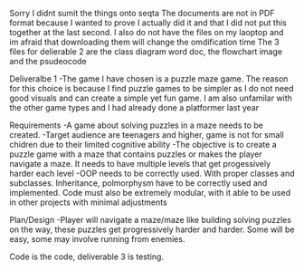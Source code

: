 Sorry I didnt sumit the things onto seqta
The documents are not in PDF format because I wanted to prove I actually did it and that I did not put this together at the last second. I also do not have the files on my laoptop and im afraid that downloading them will change the omdification time
The 3 files for delierable 2 are the class diagram word doc, the flowchart image and the psudeocode




Deliveralbe 1
-The game I have chosen is a puzzle maze game. The reason for this choice is because I find puzzle games to be simpler as I 
 do not need good visuals and can create a simple yet fun game. I am also unfamilar with the other game types and I had already 
 done a platformer last year

Requirements
-A game about solving puzzles in a maze needs to be created. 
-Target audience are teenagers and higher, game is not for small chidren due to their limited cognitive ability
-The objective is to create a puzzle game with a maze that contains puzzles or makes the player navigate a maze. It needs to have multiple levels that get progessively harder
 each level
-OOP needs to be correctly used. With proper classes and subclasses. Inheritance, polmorphysm have to be correctly used and implemented. Code must also be extremely modular,  with it able to be used in other projects with minimal adjustments

Plan/Design
-Player will navigate a maze/maze like building solving puzzles on the way, these puzzles get progressively harder and harder. Some will be easy, some may involve
 running from enemies.

 Code is the code, deliverable 3 is testing.
